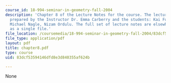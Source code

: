 ```yaml
---
course_id: 18-994-seminar-in-geometry-fall-2004
description: 'Chapter 8 of the Lecture Notes for the course. The lecture notes were
  prepared by the Instructor Dr. Emma Carberry and the students: Kai Fung, David Glasser,
  Michael Nagle, Nizam Ordulu. The full set of lecture notes are elsewhere available
  as a single file.'
file_location: /coursemedia/18-994-seminar-in-geometry-fall-2004/83dcf53594146dfd8e3d840355af624b_chapter8.pdf
file_type: application/pdf
layout: pdf
title: chapter8.pdf
type: course
uid: 83dcf53594146dfd8e3d840355af624b

---
```

None
